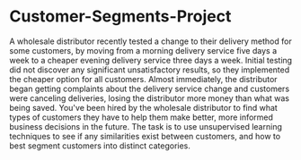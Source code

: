 # Customer-Segments-Project
A wholesale distributor recently tested a change to their delivery method for some customers, by moving from a 
morning delivery service five days a week to a cheaper evening delivery service three days a week. Initial testing
did not discover any significant unsatisfactory results, so they implemented the cheaper option for all customers. 
Almost immediately, the distributor began getting complaints about the delivery service change and customers were 
canceling deliveries, losing the distributor more money than what was being saved. You've been hired by the wholesale 
distributor to find what types of customers they have to help them make better, more informed business decisions in the future. 
The task is to use unsupervised learning techniques to see if any similarities exist between customers, and how to best
segment customers into distinct categories.
